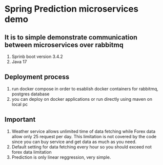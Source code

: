 # Spring Prediction microservices demo
## It is to simple demonstrate communication between microservices over rabbitmq
1. Sprinb boot version 3.4.2
2. Java 17

## Deployment process
1. run docker compose in order to esablish docker containers for rabbitmq, postgres database
2. you can deploy on docker applications or run directly using maven on local pc

## Important
1. Weather service allows unlimited time of data fetching while Forex data allow only 25 request per day. This limitation is not covered by the code since you can buy service and get data as much as you need.
2. Default setting for data fetching every hour so you should exceed not forex data limitation
3. Prediction is only linear reggression, very simple.

